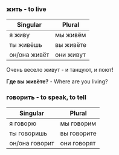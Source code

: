 ### **жить** - to live

| Singular | Plural |
| ------------- | ------------- |
| я живу | мы живём |
| ты живёшь | вы живёте |
| он/она живёт | они живут |

Очень весело живут - и танцуют, и поют!

**Где вы живёте?** -  Where are you living?

### **говорить** - to speak, to tell

| Singular | Plural |
| ------------- | ------------- |
| я говорю | мы говорим |
| ты говоришь | вы говорите |
| он/она говорит | они говорят |
